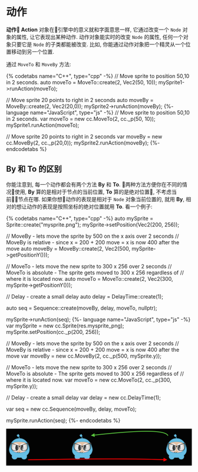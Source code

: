 # 动作

__动作 Action__ 对象在引擎中的意义就和字面意思一样, 它通过改变一个 `Node` 对象的属性, 让它表现出某种动作. 动作对象能实时的改变 `Node` 的属性, 任何一个对象只要它是 `Node` 的子类都能被改变. 比如, 你能通过动作对象把一个精灵从一个位置移动到另一个位置.

通过 `MoveTo` 和 `MoveBy` 方法:

{% codetabs name="C++", type="cpp" -%}
// Move sprite to position 50,10 in 2 seconds.
auto moveTo = MoveTo::create(2, Vec2(50, 10));
mySprite1->runAction(moveTo);

// Move sprite 20 points to right in 2 seconds
auto moveBy = MoveBy::create(2, Vec2(20,0));
mySprite2->runAction(moveBy);
{%- language name="JavaScript", type="js" -%}
// Move sprite to position 50,10 in 2 seconds.
var moveTo = new cc.MoveTo(2, cc._p(50, 10));
mySprite1.runAction(moveTo);

// Move sprite 20 points to right in 2 seconds
var moveBy = new cc.MoveBy(2, cc._p(20,0));
mySprite2.runAction(moveBy);
{%- endcodetabs %}

## By 和 To 的区别

你能注意到, 每一个动作都会有两个方法 __By__ 和 __To__. 两种方法方便你在不同的情况使用, __By__ 算的是相对于节点的当前位置, __To__ 算的是绝对位置, 不考虑当前节点在哪. 如果你想动作的表现是相对于 `Node` 对象当前位置的, 就用 __By__, 相对的想让动作的表现是按照坐标的绝对位置就用 __To__. 看一个例子:

{% codetabs name="C++", type="cpp" -%}
auto mySprite = Sprite::create("mysprite.png");
mySprite->setPosition(Vec2(200, 256));

// MoveBy - lets move the sprite by 500 on the x axis over 2 seconds
// MoveBy is relative - since x = 200 + 200 move = x is now 400 after the move
auto moveBy = MoveBy::create(2, Vec2(500, mySprite->getPositionY()));

// MoveTo - lets move the new sprite to 300 x 256 over 2 seconds
// MoveTo is absolute - The sprite gets moved to 300 x 256 regardless of
// where it is located now.
auto moveTo = MoveTo::create(2, Vec2(300, mySprite->getPositionY()));

// Delay - create a small delay
auto delay = DelayTime::create(1);

auto seq = Sequence::create(moveBy, delay, moveTo, nullptr);

mySprite->runAction(seq);
{%- language name="JavaScript", type="js" -%}
var mySprite = new cc.Sprite(res.mysprite_png);
mySprite.setPosition(cc._p(200, 256));

// MoveBy - lets move the sprite by 500 on the x axis over 2 seconds
// MoveBy is relative - since x = 200 + 200 move = x is now 400 after the move
var moveBy = new cc.MoveBy(2, cc._p(500, mySprite.y));

// MoveTo - lets move the new sprite to 300 x 256 over 2 seconds
// MoveTo is absolute - The sprite gets moved to 300 x 256 regardless of
// where it is located now.
var moveTo = new cc.MoveTo(2, cc._p(300, mySprite.y));

// Delay - create a small delay
var delay = new cc.DelayTime(1);

var seq = new cc.Sequence(moveBy, delay, moveTo);

mySprite.runAction(seq);
{%- endcodetabs %}

![](../../en/actions/actions-img/i0.png "")
